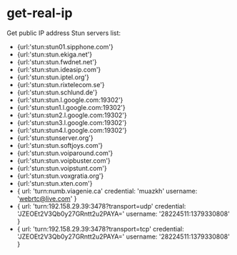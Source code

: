 # get-real-ip
Get public IP address
Stun servers list:
- {url:'stun:stun01.sipphone.com'}
- {url:'stun:stun.ekiga.net'}
- {url:'stun:stun.fwdnet.net'}
- {url:'stun:stun.ideasip.com'}
- {url:'stun:stun.iptel.org'}
- {url:'stun:stun.rixtelecom.se'}
- {url:'stun:stun.schlund.de'}
- {url:'stun:stun.l.google.com:19302'}
- {url:'stun:stun1.l.google.com:19302'}
- {url:'stun:stun2.l.google.com:19302'}
- {url:'stun:stun3.l.google.com:19302'}
- {url:'stun:stun4.l.google.com:19302'}
- {url:'stun:stunserver.org'}
- {url:'stun:stun.softjoys.com'}
- {url:'stun:stun.voiparound.com'}
- {url:'stun:stun.voipbuster.com'}
- {url:'stun:stun.voipstunt.com'}
- {url:'stun:stun.voxgratia.org'}
- {url:'stun:stun.xten.com'}
- {
    url: 'turn:numb.viagenie.ca'
    credential: 'muazkh'
    username: 'webrtc@live.com'
}
- {
    url: 'turn:192.158.29.39:3478?transport=udp'
    credential: 'JZEOEt2V3Qb0y27GRntt2u2PAYA='
    username: '28224511:1379330808'
}
- {
    url: 'turn:192.158.29.39:3478?transport=tcp'
    credential: 'JZEOEt2V3Qb0y27GRntt2u2PAYA='
    username: '28224511:1379330808'
}

